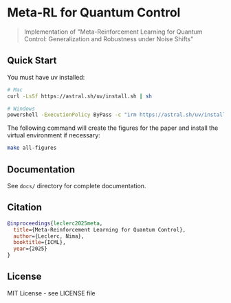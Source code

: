 # Meta-RL for Quantum Control



> Implementation of "Meta-Reinforcement Learning for Quantum Control: Generalization and Robustness under Noise Shifts"

## Quick Start
You must have uv installed:
```bash
# Mac
curl -LsSf https://astral.sh/uv/install.sh | sh

# Windows
powershell -ExecutionPolicy ByPass -c "irm https://astral.sh/uv/install.ps1 | iex"
```

The following command will create the figures for the paper and install the virtual environment if necessary:
```bash
make all-figures
```

## Documentation

See `docs/` directory for complete documentation.

## Citation

```bibtex
@inproceedings{leclerc2025meta,
  title={Meta-Reinforcement Learning for Quantum Control},
  author={Leclerc, Nima},
  booktitle={ICML},
  year={2025}
}
```

## License

MIT License - see LICENSE file
